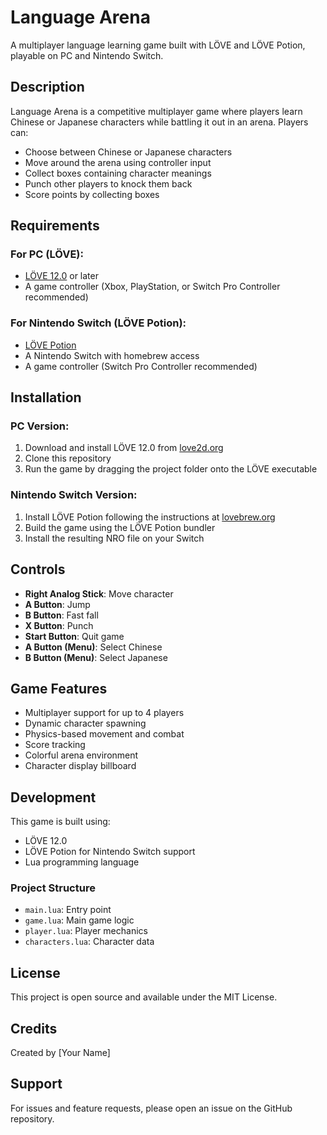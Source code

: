 # Language Arena

A multiplayer language learning game built with LÖVE and LÖVE Potion, playable on PC and Nintendo Switch.

## Description

Language Arena is a competitive multiplayer game where players learn Chinese or Japanese characters while battling it out in an arena. Players can:
- Choose between Chinese or Japanese characters
- Move around the arena using controller input
- Collect boxes containing character meanings
- Punch other players to knock them back
- Score points by collecting boxes

## Requirements

### For PC (LÖVE):
- [LÖVE 12.0](https://love2d.org/) or later
- A game controller (Xbox, PlayStation, or Switch Pro Controller recommended)

### For Nintendo Switch (LÖVE Potion):
- [LÖVE Potion](https://lovebrew.org/)
- A Nintendo Switch with homebrew access
- A game controller (Switch Pro Controller recommended)

## Installation

### PC Version:
1. Download and install LÖVE 12.0 from [love2d.org](https://love2d.org/)
2. Clone this repository
3. Run the game by dragging the project folder onto the LÖVE executable

### Nintendo Switch Version:
1. Install LÖVE Potion following the instructions at [lovebrew.org](https://lovebrew.org/)
2. Build the game using the LÖVE Potion bundler
3. Install the resulting NRO file on your Switch

## Controls

- **Right Analog Stick**: Move character
- **A Button**: Jump
- **B Button**: Fast fall
- **X Button**: Punch
- **Start Button**: Quit game
- **A Button (Menu)**: Select Chinese
- **B Button (Menu)**: Select Japanese

## Game Features

- Multiplayer support for up to 4 players
- Dynamic character spawning
- Physics-based movement and combat
- Score tracking
- Colorful arena environment
- Character display billboard

## Development

This game is built using:
- LÖVE 12.0
- LÖVE Potion for Nintendo Switch support
- Lua programming language

### Project Structure
- `main.lua`: Entry point
- `game.lua`: Main game logic
- `player.lua`: Player mechanics
- `characters.lua`: Character data

## License

This project is open source and available under the MIT License.

## Credits

Created by [Your Name]

## Support

For issues and feature requests, please open an issue on the GitHub repository. 